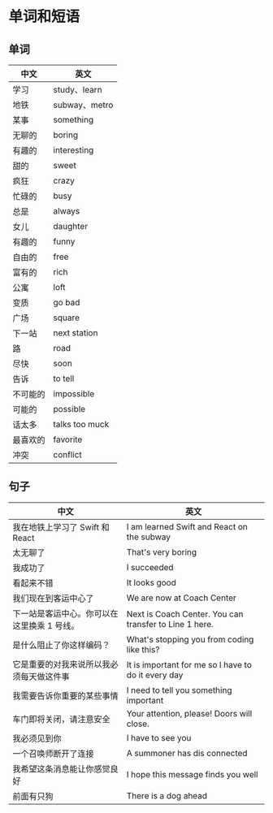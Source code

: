# 单词和短语

## 单词

| 中文     | 英文           |
| -------- | -------------- |
| 学习     | study、learn   |
| 地铁     | subway、metro  |
| 某事     | something      |
| 无聊的   | boring         |
| 有趣的   | interesting    |
| 甜的     | sweet          |
| 疯狂     | crazy          |
| 忙碌的   | busy           |
| 总是     | always         |
| 女儿     | daughter       |
| 有趣的   | funny          |
| 自由的   | free           |
| 富有的   | rich           |
| 公寓     | loft           |
| 变质     | go bad         |
| 广场     | square         |
| 下一站   | next station   |
| 路       | road           |
| 尽快     | soon           |
| 告诉     | to tell        |
| 不可能的 | impossible     |
| 可能的   | possible       |
| 话太多   | talks too muck |
| 最喜欢的 | favorite       |
| 冲突     | conflict       |

## 句子

| 中文                                        | 英文                                                   |
| ------------------------------------------- | ------------------------------------------------------ |
| 我在地铁上学习了 Swift 和 React             | I am learned Swift and React on the subway             |
| 太无聊了                                    | That's very boring                                     |
| 我成功了                                    | I succeeded                                            |
| 看起来不错                                  | It looks good                                          |
| 我们现在到客运中心了                        | We are now at Coach Center                             |
| 下一站是客运中心。你可以在这里换乘 1 号线。 | Next is Coach Center. You can transfer to Line 1 here. |
| 是什么阻止了你这样编码？                    | What's stopping you from coding like this?             |
| 它是重要的对我来说所以我必须每天做这件事    | It is important for me so l have to do it every day    |
| 我需要告诉你重要的某些事情                  | I need to tell you something important                 |
| 车门即将关闭，请注意安全                    | Your attention, please! Doors will close.              |
| 我必须见到你                                | I have to see you                                      |
| 一个召唤师断开了连接                        | A summoner has dis connected                           |
| 我希望这条消息能让你感觉良好                | I hope this message finds you well                     |
| 前面有只狗                                  | There is a dog ahead                                   |
